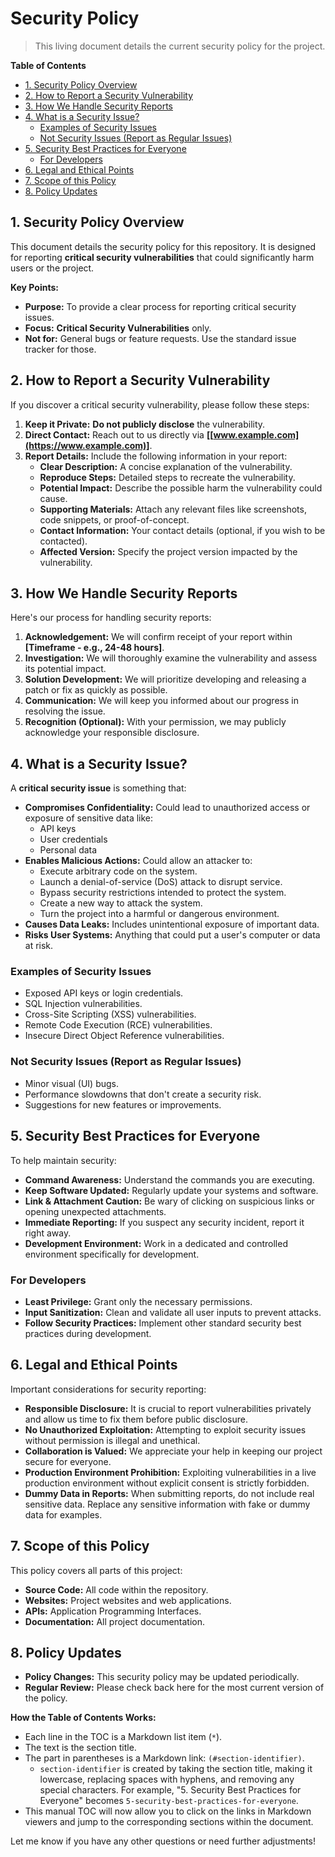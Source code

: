 # Security Policy
> This living document details the current security policy for the project.


**Table of Contents**

  * [1. Security Policy Overview](https://www.google.com/url?sa=E&source=gmail&q=#1-security-policy-overview)
  * [2. How to Report a Security Vulnerability](https://www.google.com/url?sa=E&source=gmail&q=#2-how-to-report-a-security-vulnerability)
  * [3. How We Handle Security Reports](https://www.google.com/url?sa=E&source=gmail&q=#3-how-we-handle-security-reports)
  * [4. What is a Security Issue?](https://www.google.com/url?sa=E&source=gmail&q=#4-what-is-a-security-issue)
      * [Examples of Security Issues](https://www.google.com/url?sa=E&source=gmail&q=#examples-of-security-issues)
      * [Not Security Issues (Report as Regular Issues)](https://www.google.com/url?sa=E&source=gmail&q=#not-security-issues-report-as-regular-issues)
  * [5. Security Best Practices for Everyone](https://www.google.com/url?sa=E&source=gmail&q=#5-security-best-practices-for-everyone)
      * [For Developers](https://www.google.com/url?sa=E&source=gmail&q=#for-developers)
  * [6. Legal and Ethical Points](https://www.google.com/url?sa=E&source=gmail&q=#6-legal-and-ethical-points)
  * [7. Scope of this Policy](https://www.google.com/url?sa=E&source=gmail&q=#7-scope-of-this-policy)
  * [8. Policy Updates](https://www.google.com/url?sa=E&source=gmail&q=#8-policy-updates)

## 1\. Security Policy Overview

This document details the security policy for this repository. It is designed for reporting **critical security vulnerabilities** that could significantly harm users or the project.

**Key Points:**

  * **Purpose:**  To provide a clear process for reporting critical security issues.
  * **Focus:**  **Critical Security Vulnerabilities** only.
  * **Not for:** General bugs or feature requests. Use the standard issue tracker for those.

## 2\. How to Report a Security Vulnerability

If you discover a critical security vulnerability, please follow these steps:

1.  **Keep it Private:** **Do not publicly disclose** the vulnerability.
2.  **Direct Contact:**  Reach out to us directly via **[[www.example.com](https://www.example.com)]**.
3.  **Report Details:** Include the following information in your report:
      * **Clear Description:** A concise explanation of the vulnerability.
      * **Reproduce Steps:**  Detailed steps to recreate the vulnerability.
      * **Potential Impact:**  Describe the possible harm the vulnerability could cause.
      * **Supporting Materials:** Attach any relevant files like screenshots, code snippets, or proof-of-concept.
      * **Contact Information:** Your contact details (optional, if you wish to be contacted).
      * **Affected Version:** Specify the project version impacted by the vulnerability.

## 3\. How We Handle Security Reports

Here's our process for handling security reports:

1.  **Acknowledgement:** We will confirm receipt of your report within **[Timeframe - e.g., 24-48 hours]**.
2.  **Investigation:** We will thoroughly examine the vulnerability and assess its potential impact.
3.  **Solution Development:** We will prioritize developing and releasing a patch or fix as quickly as possible.
4.  **Communication:** We will keep you informed about our progress in resolving the issue.
5.  **Recognition (Optional):** With your permission, we may publicly acknowledge your responsible disclosure.

## 4\. What is a Security Issue?

A **critical security issue** is something that:

  * **Compromises Confidentiality:** Could lead to unauthorized access or exposure of sensitive data like:
      * API keys
      * User credentials
      * Personal data
  * **Enables Malicious Actions:** Could allow an attacker to:
      * Execute arbitrary code on the system.
      * Launch a denial-of-service (DoS) attack to disrupt service.
      * Bypass security restrictions intended to protect the system.
      * Create a new way to attack the system.
      * Turn the project into a harmful or dangerous environment.
  * **Causes Data Leaks:**  Includes unintentional exposure of important data.
  * **Risks User Systems:**  Anything that could put a user's computer or data at risk.

### Examples of Security Issues

  * Exposed API keys or login credentials.
  * SQL Injection vulnerabilities.
  * Cross-Site Scripting (XSS) vulnerabilities.
  * Remote Code Execution (RCE) vulnerabilities.
  * Insecure Direct Object Reference vulnerabilities.

### Not Security Issues (Report as Regular Issues)

  * Minor visual (UI) bugs.
  * Performance slowdowns that don't create a security risk.
  * Suggestions for new features or improvements.

## 5\. Security Best Practices for Everyone

To help maintain security:

  * **Command Awareness:**  Understand the commands you are executing.
  * **Keep Software Updated:** Regularly update your systems and software.
  * **Link & Attachment Caution:** Be wary of clicking on suspicious links or opening unexpected attachments.
  * **Immediate Reporting:** If you suspect any security incident, report it right away.
  * **Development Environment:** Work in a dedicated and controlled environment specifically for development.

### For Developers

  * **Least Privilege:**  Grant only the necessary permissions.
  * **Input Sanitization:**  Clean and validate all user inputs to prevent attacks.
  * **Follow Security Practices:** Implement other standard security best practices during development.

## 6\. Legal and Ethical Points

Important considerations for security reporting:

  * **Responsible Disclosure:** It is crucial to report vulnerabilities privately and allow us time to fix them before public disclosure.
  * **No Unauthorized Exploitation:**  Attempting to exploit security issues without permission is illegal and unethical.
  * **Collaboration is Valued:** We appreciate your help in keeping our project secure for everyone.
  * **Production Environment Prohibition:**  Exploiting vulnerabilities in a live production environment without explicit consent is strictly forbidden.
  * **Dummy Data in Reports:**  When submitting reports, do not include real sensitive data. Replace any sensitive information with fake or dummy data for examples.

## 7\. Scope of this Policy

This policy covers all parts of this project:

  * **Source Code:** All code within the repository.
  * **Websites:**  Project websites and web applications.
  * **APIs:**  Application Programming Interfaces.
  * **Documentation:**  All project documentation.

## 8\. Policy Updates

  * **Policy Changes:** This security policy may be updated periodically.
  * **Regular Review:** Please check back here for the most current version of the policy.

**How the Table of Contents Works:**

  * Each line in the TOC is a Markdown list item (`*`).
  * The text is the section title.
  * The part in parentheses is a Markdown link: `(#section-identifier)`.
      * `section-identifier` is created by taking the section title, making it lowercase, replacing spaces with hyphens, and removing any special characters.  For example, "5. Security Best Practices for Everyone" becomes `5-security-best-practices-for-everyone`.
  * This manual TOC will now allow you to click on the links in Markdown viewers and jump to the corresponding sections within the document.

Let me know if you have any other questions or need further adjustments\!
